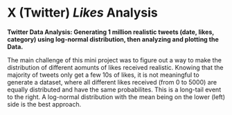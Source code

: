 # X (Twitter) _Likes_ Analysis
**Twitter Data Analysis: Generating 1 million realistic tweets (date, likes, category) using log-normal distribution, then analyzing and plotting the Data.**

The main challenge of this mini project was to figure out a way to make the distribution of different aomunts of likes received realistic. Knowing that the majority of tweets only get a few 10s of likes, it is not meaningful to generate a dataset, where all different likes received (from 0 to 5000) are equally distributed and have the same probabilites. This is a long-tail event to the right. A log-normal distribution with the mean being on the lower (left) side is the best approach.
